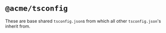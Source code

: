 # `@acme/tsconfig`

These are base shared `tsconfig.json`s from which all other `tsconfig.json`'s inherit from.
